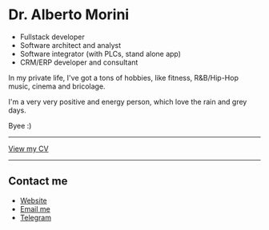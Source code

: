 <style>
    img{
        width: 390px;
        height: 390px;
    }
</style>
# Dr. Alberto Morini

- Fullstack developer
- Software architect and analyst
- Software integrator (with PLCs, stand alone app)
- CRM/ERP developer and consultant 

In my private life, I've got a tons of hobbies, like fitness, R&B/Hip-Hop music, cinema and bricolage.

I'm a very very positive and energy person, which love the rain and grey days.

Byee :)

------

<a href='https://albertomorini.github.io/docs/cv_AlbertoMorini.pdf'> View my CV</a>


------

## Contact me
- <a href='https://albertomorini.github.io'> Website</a>
- <a href='mailto:99morini@gmail.com'> Email me </a>
- <a href="https://t.me/albertomorini">Telegram</a>
